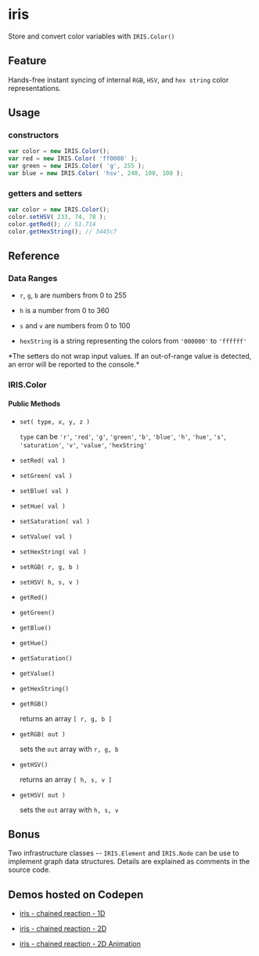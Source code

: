 iris
========

Store and convert color variables with `IRIS.Color()`

## Feature ##

Hands-free instant syncing of internal `RGB`, `HSV`, and `hex string` color representations.

## Usage ##

### constructors ###

``` javascript
var color = new IRIS.Color();
var red = new IRIS.Color( 'ff0000' );
var green = new IRIS.Color( 'g', 255 );
var blue = new IRIS.Color( 'hsv', 240, 100, 100 );
```

### getters and setters ###

``` javascript
var color = new IRIS.Color();
color.setHSV( 233, 74, 78 );
color.getRed(); // 51.714
color.getHexString(); // 3445c7
```

## Reference ##

### Data Ranges

+ `r`, `g`, `b` are numbers from 0 to 255

+ `h` is a number from 0 to 360

+ `s` and `v` are numbers from 0 to 100

+ `hexString` is a string representing the colors from `'000000'` to `'ffffff'`

\*The setters do not wrap input values. If an out-of-range value is detected, an error will be reported to the console.\*

### IRIS.Color
#### Public Methods
+ `set( type, x, y, z )`

  `type` can be `'r'`, `'red'`, `'g'`, `'green'`, `'b'`, `'blue'`, `'h'`, `'hue'`, `'s'`, `'saturation'`, `'v'`, `'value'`, `'hexString'`

+ `setRed( val )`

+ `setGreen( val )`

+ `setBlue( val )`

+ `setHue( val )`

+ `setSaturation( val )`

+ `setValue( val )`

+ `setHexString( val )`

+ `setRGB( r, g, b )`

+ `setHSV( h, s, v )`

+ `getRed()`

+ `getGreen()`

+ `getBlue()`

+ `getHue()`

+ `getSaturation()`

+ `getValue()`

+ `getHexString()`

+ `getRGB()`

  returns an array `[ r, g, b ]`

+ `getRGB( out )`

  sets the `out` array with `r, g, b`

+ `getHSV()`

  returns an array `[ h, s, v ]`

+ `getHSV( out )`

  sets the `out` array with `h, s, v`

## Bonus ##

Two infrastructure classes -- `IRIS.Element` and `IRIS.Node` can be use to implement graph data structures. Details are explained as comments in the source code.

## Demos hosted on Codepen ##

- [iris - chained reaction - 1D](https://codepen.io/sydneyzh/pen/jwQGMg)

- [iris - chained reaction - 2D](https://codepen.io/sydneyzh/pen/awQRVJ)

- [iris - chained reaction - 2D Animation](https://codepen.io/sydneyzh/pen/Ogadxr)
